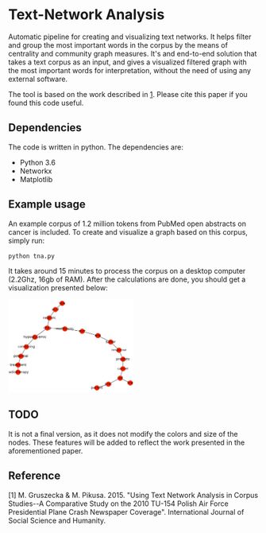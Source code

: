 # Text-Network Analysis

Automatic pipeline for creating and visualizing text networks. It helps filter and group the most important words in the corpus by the means of centrality and community graph measures. It's and end-to-end solution that takes a text corpus as an input, and gives a visualized filtered graph with the most important words for interpretation, without the need of using any external software.

The tool is based on the work described in [1](http://www.ijssh.org/papers/459-CH357.pdf). Please cite this paper if you found this code useful.

## Dependencies

The code is written in python. The dependencies are:
* Python 3.6
* Networkx
* Matplotlib

## Example usage

An example corpus of 1.2 million tokens from PubMed open abstracts on cancer is included. To create and visualize a graph based on this corpus, simply run:

```python
python tna.py
```

It takes around 15 minutes to process the corpus on a desktop computer (2.2Ghz, 16gb of RAM). After the calculations are done, you should get a visualization presented below:

<img src="graph.png" height="50%" width="50%" alt="graph"/>

## TODO

It is not a final version, as it does not modify the colors and size of the nodes. These features will be added to reflect the work presented in the aforementioned paper.

## Reference

[1] M. Gruszecka & M. Pikusa. 2015. "Using Text Network Analysis in Corpus Studies--A Comparative Study on the 2010 TU-154 Polish Air Force Presidential Plane Crash Newspaper Coverage". International Journal of Social Science and Humanity.
